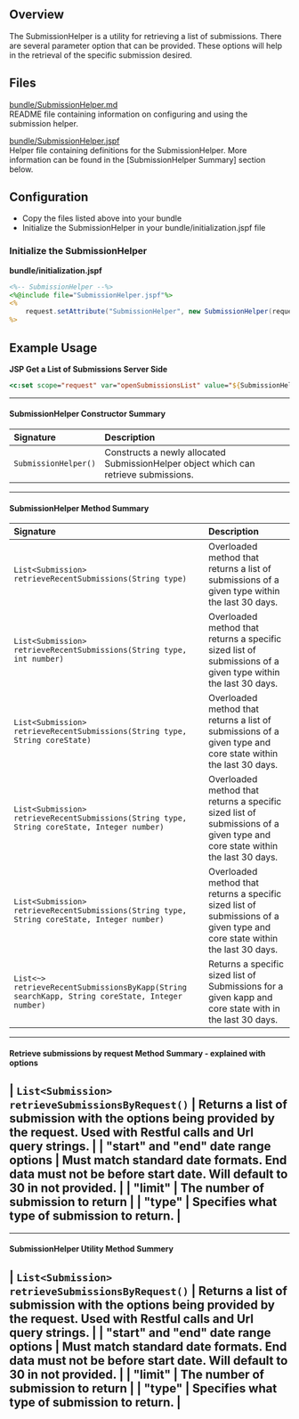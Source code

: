 ## Overview

The SubmissionHelper is a utility for retrieving a list of submissions.
There are several parameter option that can be provided.
These options will help in the retrieval of the specific submission desired.

## Files

[bundle/SubmissionHelper.md](SubmissionHelper.md)  
README file containing information on configuring and using the submission helper.

[bundle/SubmissionHelper.jspf](SubmissionHelper.jspf)  
Helper file containing definitions for the SubmissionHelper.  More information can be found in
the [SubmissionHelper Summary] section below.

## Configuration

* Copy the files listed above into your bundle
* Initialize the SubmissionHelper in your bundle/initialization.jspf file

### Initialize the SubmissionHelper

**bundle/initialization.jspf**
```jsp
<%-- SubmissionHelper --%>
<%@include file="SubmissionHelper.jspf"%>
<%
    request.setAttribute("SubmissionHelper", new SubmissionHelper(request));
%>
```

## Example Usage

**JSP Get a List of Submissions Server Side**
```jsp
<c:set scope="request" var="openSubmissionsList" value="${SubmissionHelper.retrieveRecentSubmissions('Approval', 'Draft', 1000)}"/>
```

---

#### SubmissionHelper Constructor Summary
| Signature                                                                                     | Description                                                                                                                   |
| :-------------------------------------------------------------------------------------------- | :---------------------------------------------------------------------------------------------------------------------------- |
| `SubmissionHelper()`                                                                          | Constructs a newly allocated SubmissionHelper object which can retrieve submissions.                                          |

---

#### SubmissionHelper Method Summary
| Signature                                                                                     | Description                                                                                                                   |
| :-------------------------------------------------------------------------------------------- | :---------------------------------------------------------------------------------------------------------------------------- |
| `List<Submission> retrieveRecentSubmissions(String type)`                                     | Overloaded method that returns a list of submissions of a given type within the last 30 days.                                 |
| `List<Submission> retrieveRecentSubmissions(String type, int number)`                         | Overloaded method that returns a specific sized list of submissions of a given type within the last 30 days.                  |                                   
| `List<Submission> retrieveRecentSubmissions(String type, String coreState)`                   | Overloaded method that returns a list of submissions of a given type and core state within the last 30 days.                  |
| `List<Submission> retrieveRecentSubmissions(String type, String coreState, Integer number)`   | Overloaded method that returns a specific sized list of submissions of a given type and core state within the last 30 days.   |
| `List<Submission> retrieveRecentSubmissions(String type, String coreState, Integer number)`   | Overloaded method that returns a specific sized list of submissions of a given type and core state within the last 30 days.   |
| `List<~> retrieveRecentSubmissionsByKapp(String searchKapp, String coreState, Integer number)`| Returns a specific sized list of Submissions for a given kapp and core state with in the last 30 days.                        |

---
#### Retrieve submissions by request Method Summary - explained with options
| `List<Submission> retrieveSubmissionsByRequest()`                                             | Returns a list of submission with the options being provided by the request. Used with Restful calls and Url query strings.   |
| "start" and "end" date range options                                                          | Must match standard date formats.  End data must not be before start date. Will default to 30 in not provided.                |
| "limit"                                                                                       | The number of submission to return                                                                                            |
| "type"                                                                                        | Specifies what type of submission to return.                                                                                  |
---

---
#### SubmissionHelper Utility Method Summery
| `List<Submission> retrieveSubmissionsByRequest()`                                             | Returns a list of submission with the options being provided by the request. Used with Restful calls and Url query strings.   |
| "start" and "end" date range options                                                          | Must match standard date formats.  End data must not be before start date. Will default to 30 in not provided.                |
| "limit"                                                                                       | The number of submission to return                                                                                            |
| "type"                                                                                        | Specifies what type of submission to return.                                                                                  |
---